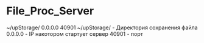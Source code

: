 # File_Proc_Server
~/upStorage/ 0.0.0.0 40901
~/upStorage/ - Директория сохранения файла
0.0.0.0 - IP накотором стартует сервер
40901 - порт
